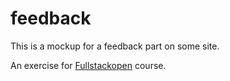 # feedback

This is a mockup for a feedback part on some site.

An exercise for [Fullstackopen](https://fullstackopen.com/en/part1/a_more_complex_state_debugging_react_apps) course.

